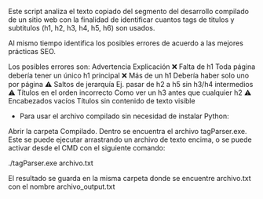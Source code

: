 Este script analiza el texto copiado del segmento <body> del desarrollo compilado de un sitio web con la finalidad de identificar cuantos tags de titulos y subtitulos (h1, h2, h3, h4, h5, h6) son usados.

Al mismo tiempo identifica los posibles errores de acuerdo a las mejores prácticas SEO.

Los posibles errores son:
Advertencia	                                            Explicación
❌ Falta de h1	                                        Toda página debería tener un único h1 principal
❌ Más de un h1	                                        Debería haber solo uno por página
⚠️ Saltos de jerarquía	                                Ej. pasar de h2 a h5 sin h3/h4 intermedios
⚠️ Títulos en el orden incorrecto	                      Como ver un h3 antes que cualquier h2
⚠️ Encabezados vacíos	                                  Títulos sin contenido de texto visible


+ Para usar el archivo compilado sin necesidad de instalar Python:

Abrir la carpeta Compilado. Dentro se encuentra el archivo tagParser.exe. Este se puede ejecutar arrastrando un archivo de texto encima, o se puede activar desde el CMD con el siguiente comando:

./tagParser.exe archivo.txt

El resultado se guarda en la misma carpeta donde se encuentre archivo.txt con el nombre archivo_output.txt